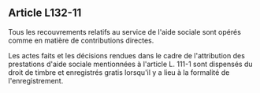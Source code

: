 ## Article L132-11

Tous les recouvrements relatifs au service de l'aide sociale sont opérés comme en matière de contributions
directes.

Les actes faits et les décisions rendues dans le cadre de l'attribution des prestations d'aide sociale
mentionnées à l'article L. 111-1 sont dispensés du droit de timbre et enregistrés gratis lorsqu'il y a lieu à la
formalité de l'enregistrement.

